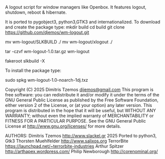 A logout script for window managers like Openbox.
It features logout, shutdown, reboot & hibernate.

It is ported to pygobject3, python3,GTK3 and internationalized.
To download and create the package type:
mkdir build 
cd build 
git clone https://github.com/djemos/wm-logout.git

mv wm-logout/SLKBUILD ./
mv wm-logout/xlogout ./

tar -czvf wm-logout-1.0.tar.gz wm-logout

fakeroot slkbuild -X

To install the package type:

sudo spkg wm-logout-1.0-noarch-1dj.txz

Copyright (C) 2025 Dimitris Tzemos dijemos@gmail.com
This program is free software: 
you can redistribute it and/or modify it under the terms of the GNU General Public License as published by the Free Software Foundation,
either version 2 of the License, or (at your option) any later version.
This program is distributed in the hope that it will be useful,
but WITHOUT ANY WARRANTY; without even the implied warranty of MERCHANTABILITY
or FITNESS FOR A PARTICULAR PURPOSE. See the GNU General Public License at http://www.gnu.org/licenses/ for more details.

AUTHORS:
Dimitris Tzemos <http://www.slackel.gr> 2025 Ported to python3, Gtk3 
Thorsten Muehlfelder <http://www.salixos.org>
TerrorBite <https://launchpad.net/~terrorbite-industries>
Arthur Spitzer <http://arthapex.wordpress.com/>
Philip Newborough <http://corenominal.org/>
